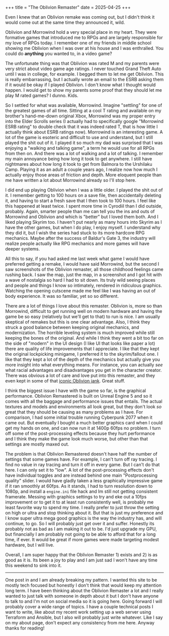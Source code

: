 +++
title = "The Oblivion Remaster"
date = 2025-04-25
+++

Even I knew that an Oblivion remake was coming out, but I didn't think it would come out at the same time they announced it, wild.

Oblivion and Morrowind hold a very special place in my heart. They were formative games that introduced me to RPGs and are largely responsible for my love of RPGs today. I remember one of my friends in middle school showing me Oblivion when I was over at his house and I was enthralled. You could do **anything** you wanted to, in a video game?

The unfortunate thing was that Oblivion was rated M and my parents were very strict about video game age ratings. I never touched Grand Theft Auto until I was in college, for example. I begged them to let me get Oblivion. This is really embarrassing, but I actually wrote an email to the ESRB asking them if it would be okay if I played Oblivion. I don't know what I thought would happen. I would get to show my parents some proof that they should let me play M rated games? I dunno. Kids.

So I settled for what was available, Morrowind. Imagine "settling" for one of the greatest games of all time. Sitting at a cool T rating and available on my brother's hand-me-down original Xbox, Morrowind was my proper entry into the Elder Scrolls series (I actually had to specifically google "Morrowind ESRB rating" to double check that it was indeed rated T, that is how little I actually think about ESRB ratings now). Morrowind is an interesting game. A lot of the game is esoteric and difficult to use and understand, but I still played the shit out of it. I played it so much my dad was surprised that I was enjoying a "walking and talking game", a term he would use for all RPGs from then on. And there was a lot of walking and a lot of talking. I remember my main annoyance being how long it took to get anywhere. I still have nightmares about how long it took to get from Balmora to the Urshilaku Camp. Playing it as an adult a couple years ago, I realize now how much I actually enjoy those areas of friction and depth. More eloquent people than me have written a lot about Morrowind already so I'll stop here.

I did end up playing Oblivion when I was a little older. I played the shit out of it. I remember getting to 100 hours on a save file, then accidentally deleting it, and having to start a fresh save that I then took to 100 hours. I feel like this happened at least twice. I spent more time in Cyrodiil than I did outside, probably. Again, smarter people than me can tell you the ins and outs of Morrowind and Oblivion and which is "better" but I loved them both. And I liked playing Skyrim too. I haven't put nearly as many hours into Skyrim as I have the other games, but when I do play, I enjoy myself. I understand why they did it, but I wish the series had stuck to its more hardcore RPG mechanics. Maybe after the success of Baldur's Gate 3, the industry will realize people actually like RPG mechanics and more games will have deeper systems.

All this to say, if you had asked me last week what game I would have preferred getting a remake, I would have said Morrowind, but the second I saw screenshots of the Oblivion remaster, all those childhood feelings came rushing back. I saw the map, just the map, in a screenshot and I got hit with a wave of nostalgia so hard I had to sit down. Its truly wild seeing places and people and things I know so intimately, rendered in ridiculous graphics. Watching the opening cutscene made me feel like I was having an out of body experience. It was so familiar, yet so so different.

There are a lot of things I love about this remaster. Oblivion is, more so than Morrowind, difficult to get running well on modern hardware and having the game be so easy (relatively but we'll get to that) to run is nice. I am usually skeptical of remakes but this is one clear advantage. Also, I think they struck a good balance between keeping original mechanics, and modernization. The horrible leveling system is much improved while still keeping the bones of the original. And while I think they went a bit too far on the side of "modern" in the UI design (I like UI that looks like paper a lot) there are quality of life improvements that I appreciate. I like that they kept the original lockpicking minigame, I preferred it to the skyrim/fallout one. I like that they kept a lot of the depth of the mechanics but actually give you more insight into what everything means. For instance, you can actually *see* what racial advantages and disadvantages you get in the character creator. There was obvious a lot of care and love put into this remaster, and they even kept in some of that [iconic Oblivion jank](https://www.youtube.com/watch?v=R-ES09DJe4w). Great stuff.

I think the biggest issue I have with the game so far, is the graphical performance. Oblivion Remastered is built on Unreal Engine 5 and so it comes with all the baggage and performance issues that entails. The actual textures and models and environments all look great, but they don't look *so* great that they should be causing as many problems as I have. For comparison, I had some initial trouble running Cyberpunk 2077 when it came out. But eventually I bought a much better graphics card when I could get my hands on one, and can now run it at 1400p 60fps no problem. I turn off some of the post-processing effects because they hurt performance and I think they make the game look much worse, but other than that settings are mostly maxed out.

The problem is that Oblivion Remastered doesn't have half the number of settings that some games have. For example, I can't turn off ray tracing. I find no value in ray tracing and turn it off in every game. But I can't do that here. I can only set it to "low". A lot of the post-processing effects don't have individual toggles and are instead behind one main "Postprocessing quality" slider. I would have gladly taken a less graphically impressive game if it ran smoothly at 60fps. As it stands, I had to turn resolution down to 1080p, and install a `engine.ini` file hack and Im still not getting consistent framerate. Messing with graphics settings to try and eke out a 10fps improvement or to get it to at least run consistently well, is probably me least favorite way to spend my time. I really prefer to just throw the setting on high or ultra and stop thinking about it. But that is just my preference and I know super ultra mega good graphics is the way the industry has, and will continue, to go. So I will probably just get over it and suffer. Honestly its probably not as bad as I am making it out to be. I'd just upgrade my GPU, but financially I am probably not going to be able to afford that for a long time, if ever. It would be great if more games were made targeting modest hardware, but I will live.

Overall, I am super happy that the Oblivion Remaster 1) exists and 2) is as good as it is. Its been a joy to play and I am just sad I won't have any time this weekend to sink into it.

---

One post in and I am already breaking my pattern. I wanted this site to be mostly tech focused but honestly I don't think that would keep my attention long term. I have been thinking about the Oblivion Remaster a lot and I really wanted to just talk with someone in depth about it but I don't have anyone to talk to and I'm not on social media so it is going here. Going forward I will probably cover a wide range of topics. I have a couple technical posts I want to write, like about my recent work setting up a web server using Terraform and Ansible, but I also will probably just write whatever. Like I say on my about page, don't expect any consistency from me here. Anyway thanks for reading! 
